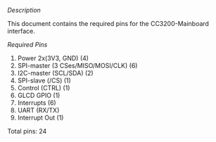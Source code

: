 *Description*

This document contains the required pins for the CC3200-Mainboard interface.

*Required Pins*
1. Power 2x(3V3, GND) (4)
2. SPI-master (3 CSes/MISO/MOSI/CLK) (6)
3. I2C-master (SCL/SDA) (2)
4. SPI-slave (/CS) (1)
5. Control (CTRL) (1)
6. GLCD GPIO (1)
7. Interrupts (6)
8. UART (RX/TX)
9. Interrupt Out (1)

Total pins: 24



